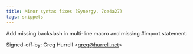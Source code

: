 ```yaml
---
title: Minor syntax fixes (Synergy, 7ce4a27)
tags: snippets
---
```


Add missing backslash in multi-line macro and missing \#import statement.

Signed-off-by: Greg Hurrell &lt;greg@hurrell.net&gt;
